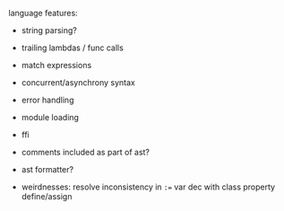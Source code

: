 language features:

- string parsing?
- trailing lambdas / func calls
- match expressions
- concurrent/asynchrony syntax
- error handling
- module loading
- ffi
- comments included as part of ast?
- ast formatter?

- weirdnesses: resolve inconsistency in `:=` var dec with class property define/assign
